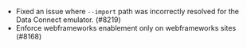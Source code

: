 - Fixed an issue where `--import` path was incorrectly resolved for the Data Connect emulator. (#8219)
- Enforce webframeworks enablement only on webframeworks sites (#8168)
